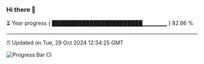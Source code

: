 ### Hi there 👋

⏳ Year progress { ████████████████████████▁▁▁▁▁▁ } 82.66 %

---

⏰ Updated on Tue, 29 Oct 2024 12:34:25 GMT

![Progress Bar CI](https://github.com/liununu/liununu/workflows/Progress%20Bar%20CI/badge.svg)
